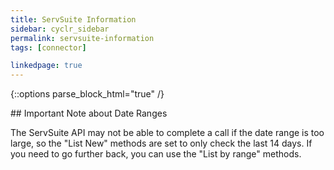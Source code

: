 ```yaml
---
title: ServSuite Information
sidebar: cyclr_sidebar
permalink: servsuite-information
tags: [connector]

linkedpage: true
---
```

{::options parse_block_html="true" /}
<section class="card">
## Important Note about Date Ranges

The ServSuite API may not be able to complete a call if the date range is too large, so the "List New" methods are set to only check the last 14 days.  If you need to go further back, you can use the "List by range" methods.

</section>
